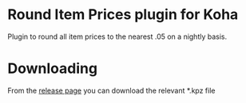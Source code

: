 # Round Item Prices plugin for Koha

Plugin to round all item prices to the nearest .05 on a nightly basis.

# Downloading

From the [release page](https://github.com/bywatersolutions/koha-plugin-round-prices/releases) you can download the relevant *.kpz file

